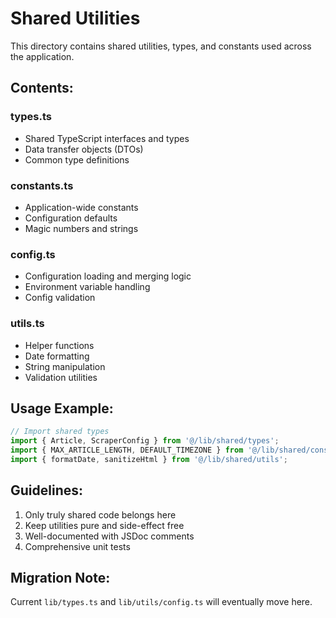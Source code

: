 # Shared Utilities

This directory contains shared utilities, types, and constants used across the application.

## Contents:

### types.ts
- Shared TypeScript interfaces and types
- Data transfer objects (DTOs)
- Common type definitions

### constants.ts
- Application-wide constants
- Configuration defaults
- Magic numbers and strings

### config.ts
- Configuration loading and merging logic
- Environment variable handling
- Config validation

### utils.ts
- Helper functions
- Date formatting
- String manipulation
- Validation utilities

## Usage Example:
```typescript
// Import shared types
import { Article, ScraperConfig } from '@/lib/shared/types';
import { MAX_ARTICLE_LENGTH, DEFAULT_TIMEZONE } from '@/lib/shared/constants';
import { formatDate, sanitizeHtml } from '@/lib/shared/utils';
```

## Guidelines:
1. Only truly shared code belongs here
2. Keep utilities pure and side-effect free
3. Well-documented with JSDoc comments
4. Comprehensive unit tests

## Migration Note:
Current `lib/types.ts` and `lib/utils/config.ts` will eventually move here.